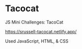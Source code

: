 # Tacocat
JS Mini Challenges: TacoCat

https://srussell-tacocat.netlify.app/

Used JavaScript, HTML, & CSS

